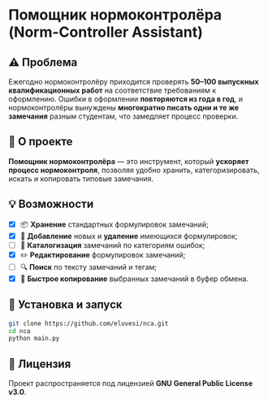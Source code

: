 # Помощник нормоконтролёра (Norm-Controller Assistant)

## ⚠️ Проблема
Ежегодно нормоконтролёру приходится проверять **50–100 выпускных квалификационных работ** на соответствие требованиям к оформлению. Ошибки в оформлении **повторяются из года в год**, и нормоконтролёры вынуждены **многократно писать одни и те же замечания** разным студентам, что замедляет процесс проверки.

## 📌 О проекте
**Помощник нормоконтролёра** — это инструмент, который **ускоряет процесс нормоконтроля**, позволяя удобно хранить, категоризировать, искать и копировать типовые замечания.

## 💡 Возможности
- [x] 📦 **Хранение** стандартных формулировок замечаний;
- [x] 📝 **Добавление** новых и **удаление** имеющихся формулировок;
- [ ] 📂 **Каталогизация** замечаний по категориям ошибок;
- [x] ✏️ **Редактирование** формулировок замечаний;
- [ ] 🔍 **Поиск** по тексту замечаний и тегам;
- [x] 📑 **Быстрое копирование** выбранных замечаний в буфер обмена.

## 🚀 Установка и запуск
```sh
git clone https://github.com/eluvesi/nca.git
cd nca
python main.py
```

## 📜 Лицензия
Проект распространяется под лицензией **GNU General Public License v3.0**.